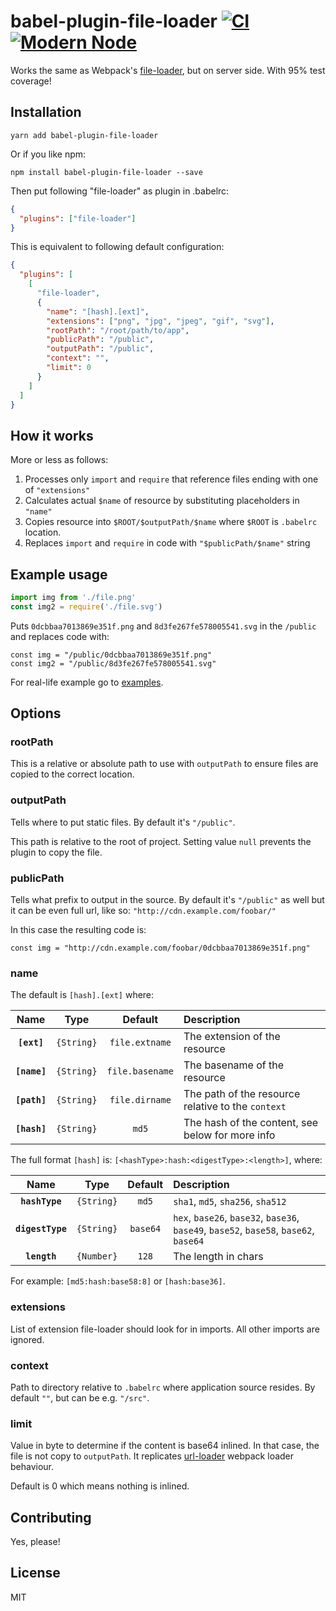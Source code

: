 # babel-plugin-file-loader [![CI](https://img.shields.io/travis/sheerun/babel-plugin-file-loader/master.svg)](https://travis-ci.org/sheerun/babel-plugin-file-loader) [![Modern Node](https://img.shields.io/badge/modern-node-9BB48F.svg)](https://github.com/sheerun/modern-node)

Works the same as Webpack's [file-loader](https://github.com/webpack-contrib/file-loader/), but on server side. With 95% test coverage!

## Installation

```
yarn add babel-plugin-file-loader
```

Or if you like npm:

```
npm install babel-plugin-file-loader --save
```

Then put following "file-loader" as plugin in .babelrc:

```json
{
  "plugins": ["file-loader"]
}
```

This is equivalent to following default configuration:

```json
{
  "plugins": [
    [
      "file-loader",
      {
        "name": "[hash].[ext]",
        "extensions": ["png", "jpg", "jpeg", "gif", "svg"],
        "rootPath": "/root/path/to/app",
        "publicPath": "/public",
        "outputPath": "/public",
        "context": "",
        "limit": 0
      }
    ]
  ]
}
```

## How it works

More or less as follows:

1. Processes only `import` and `require` that reference files ending with one of `"extensions"`
2. Calculates actual `$name` of resource by substituting placeholders in `"name"`
3. Copies resource into `$ROOT/$outputPath/$name` where `$ROOT` is `.babelrc` location.
4. Replaces `import` and `require` in code with `"$publicPath/$name"` string

## Example usage

```js
import img from './file.png'
const img2 = require('./file.svg')
```

Puts `0dcbbaa7013869e351f.png` and `8d3fe267fe578005541.svg` in the `/public` and replaces code with:

```
const img = "/public/0dcbbaa7013869e351f.png"
const img2 = "/public/8d3fe267fe578005541.svg"
```

For real-life example go to [examples](https://github.com/sheerun/babel-plugin-file-loader/tree/master/examples).

## Options

### rootPath 

This is a relative or absolute path to use with `outputPath` to ensure files are copied to the correct location.

### outputPath

Tells where to put static files. By default it's `"/public"`.

This path is relative to the root of project. Setting value `null` prevents the plugin to copy the file.

### publicPath

Tells what prefix to output in the source. By default it's `"/public"` as well but it can be even full url, like so: `"http://cdn.example.com/foobar/"`

In this case the resulting code is:

```
const img = "http://cdn.example.com/foobar/0dcbbaa7013869e351f.png"
```

### name

The default is `[hash].[ext]` where:

|     Name     |    Type    |     Default     | Description                                        |
| :----------: | :--------: | :-------------: | :------------------------------------------------- |
| **`[ext]`**  | `{String}` | `file.extname`  | The extension of the resource                      |
| **`[name]`** | `{String}` | `file.basename` | The basename of the resource                       |
| **`[path]`** | `{String}` | `file.dirname`  | The path of the resource relative to the `context` |
| **`[hash]`** | `{String}` |      `md5`      | The hash of the content, see below for more info   |

The full format `[hash]` is: `[<hashType>:hash:<digestType>:<length>]`, where:

|       Name       |    Type    | Default  | Description                                                                           |
| :--------------: | :--------: | :------: | :------------------------------------------------------------------------------------ |
|  **`hashType`**  | `{String}` |  `md5`   | `sha1`, `md5`, `sha256`, `sha512`                                                     |
| **`digestType`** | `{String}` | `base64` | `hex`, `base26`, `base32`, `base36`, `base49`, `base52`, `base58`, `base62`, `base64` |
|   **`length`**   | `{Number}` |  `128`   | The length in chars                                                                   |

For example: `[md5:hash:base58:8]` or `[hash:base36]`.

### extensions

List of extension file-loader should look for in imports. All other imports are ignored.

### context

Path to directory relative to `.babelrc` where application source resides. By default `""`, but can be e.g. `"/src"`.

### limit

Value in byte to determine if the content is base64 inlined. In that case, the file is not copy to `outputPath`. It replicates [url-loader](https://github.com/webpack-contrib/url-loader) webpack loader behaviour.

Default is 0 which means nothing is inlined.

## Contributing

Yes, please!

## License

MIT
